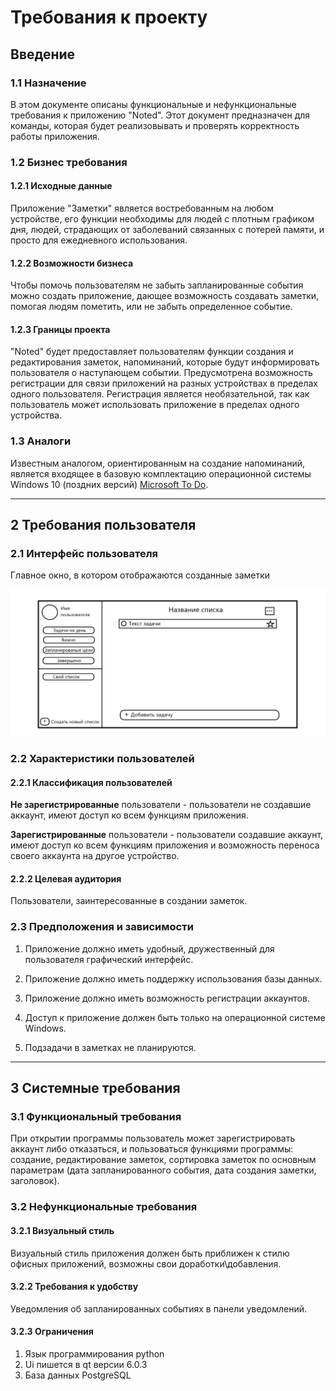 # Требования к проекту

## Введение

### 1.1 Назначение

В этом документе описаны функциональные и нефункциональные требования к приложению "Noted". Этот документ предназначен для команды, которая будет реализовывать и проверять корректность работы приложения.

### 1.2 Бизнес требования

#### 1.2.1 Исходные данные

Приложение "Заметки" является востребованным на любом устройстве, его функции необходимы для людей с плотным графиком дня, людей, страдающих от заболеваний связанных с потерей памяти, и просто для ежедневного использования.

#### 1.2.2 Возможности бизнеса

Чтобы помочь пользователям не забыть запланированные события можно создать приложение, дающее возможность создавать заметки, помогая людям пометить, или не забыть определенное событие.

#### 1.2.3 Границы проекта

"Noted" будет предоставляет пользователям функции создания и редактирования заметок, напоминаний, которые будут информировать пользователя о наступающем событии. Предусмотрена возможность регистрации для связи приложений на разных устройствах в пределах одного пользователя. Регистрация является необязательной, так как пользователь может использовать приложение в пределах одного устройства.

### 1.3 Аналоги

Известным аналогом, ориентированным на создание напоминаний, является входящее в базовую комплектацию операционной системы Windows 10 (поздних версий) [Microsoft To Do](https://todo.microsoft.com/tasks/).

---

## 2 Требования пользователя

### 2.1 Интерфейс пользователя

Главное окно, в котором отображаются созданные заметки

![Окно приложения](files/mockup.png)

### 2.2 Характеристики пользователей

#### 2.2.1 Классификация пользователей

**Не зарегистрированные** пользователи - пользователи не создавшие аккаунт, имеют доступ ко всем функциям приложения.    

**Зарегистрированные** пользователи - пользователи создавшие аккаунт, имеют доступ ко всем функциям приложения и возможность переноса своего аккаунта на другое устройство.

#### 2.2.2 Целевая аудитория

Пользователи, заинтересованные в создании заметок.

### 2.3 Предположения и зависимости

1. Приложение должно иметь удобный, дружественный для пользователя графический интерфейс.

2. Приложение должно иметь поддержку использования базы данных.

3. Приложение должно иметь возможность регистрации аккаунтов.

4. Доступ к приложение должен быть только на операционной системе Windows.

5. Подзадачи в заметках не планируются.

---

## 3 Системные требования

### 3.1 Функциональный требования

При открытии программы пользователь может зарегистрировать аккаунт либо отказаться, и пользоваться функциями программы: создание, редактирование заметок, сортировка заметок по основным параметрам (дата запланированного события, дата создания заметки, заголовок).

### 3.2 Нефункциональные требования

#### 3.2.1 Визуальный стиль

Визуальный стиль приложения должен быть приближен к стилю офисных приложений, возможны свои доработки\добавления.

#### 3.2.2 Требования к удобству

Уведомления об запланированных событиях в панели уведомлений.

#### 3.2.3 Ограничения

1. Язык программирования python
2. Ui пишется в qt версии 6.0.3
3. База данных PostgreSQL
